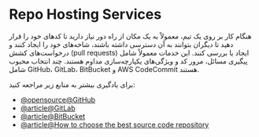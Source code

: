 # Repo Hosting Services

هنگام کار بر روی یک تیم، معمولاً به یک مکان از راه دور نیاز دارید تا کدهای خود را قرار دهید تا دیگران بتوانند به آن دسترسی داشته باشند، شاخه‌های خود را ایجاد کنند و درخواست‌های کشش (pull requests) ایجاد یا بررسی کنند. این خدمات معمولاً شامل پیگیری مسائل، مرور کد و ویژگی‌های یکپارچه‌سازی مداوم هستند. چند انتخاب محبوب شامل GitHub، GitLab، BitBucket و AWS CodeCommit هستند.

برای یادگیری بیشتر به منابع زیر مراجعه کنید:

- [@opensource@GitHub](https://github.com/features/)
- [@article@GitLab](https://about.gitlab.com/)
- [@article@BitBucket](https://bitbucket.org/product/guides/getting-started/overview)
- [@article@How to choose the best source code repository](https://bitbucket.org/product/code-repository)
